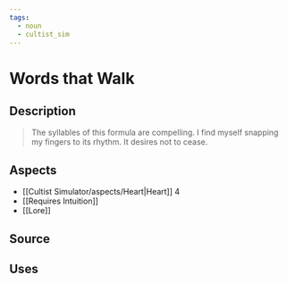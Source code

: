 ```yaml
---
tags:
  - noun
  - cultist_sim
---
```


# Words that Walk

## Description

> The syllables of this formula are compelling. I find myself snapping my fingers to its rhythm. It desires not to cease. 

## Aspects
- [[Cultist Simulator/aspects/Heart|Heart]] 4
- [[Requires Intuition]]
- [[Lore]]
## Source

## Uses